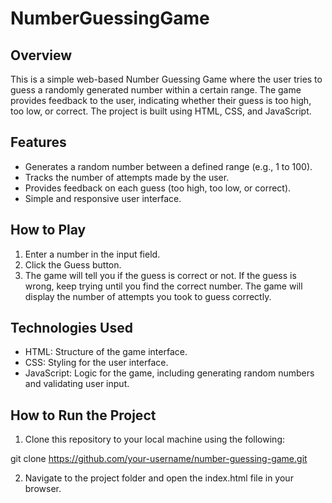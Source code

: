 # NumberGuessingGame

## Overview
This is a simple web-based Number Guessing Game where the user tries to guess a randomly generated number within a certain range. The game provides feedback to the user, indicating whether their guess is too high, too low, or correct. The project is built using HTML, CSS, and JavaScript.

## Features
- Generates a random number between a defined range (e.g., 1 to 100).
- Tracks the number of attempts made by the user.
- Provides feedback on each guess (too high, too low, or correct).
- Simple and responsive user interface.

## How to Play
1. Enter a number in the input field.
2. Click the Guess button.
3. The game will tell you if the guess is correct or not.
If the guess is wrong, keep trying until you find the correct number.
The game will display the number of attempts you took to guess correctly.

## Technologies Used
- HTML: Structure of the game interface.
- CSS: Styling for the user interface.
- JavaScript: Logic for the game, including generating random numbers and validating user input.

## How to Run the Project
1. Clone this repository to your local machine using the following:

git clone https://github.com/your-username/number-guessing-game.git

2. Navigate to the project folder and open the index.html file in your browser.
